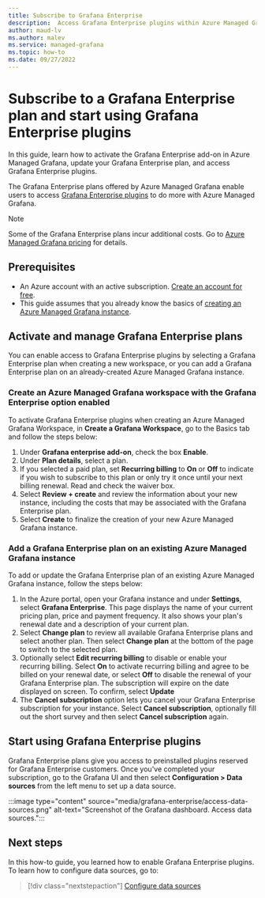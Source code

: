 ```yaml
---
title: Subscribe to Grafana Enterprise
description:  Access Grafana Enterprise plugins within Azure Managed Grafana
author: maud-lv
ms.author: malev
ms.service: managed-grafana
ms.topic: how-to 
ms.date: 09/27/2022
---
```


# Subscribe to a Grafana Enterprise plan and start using Grafana Enterprise plugins

In this guide, learn how to activate the Grafana Enterprise add-on in Azure Managed Grafana, update your Grafana Enterprise plan, and access Grafana Enterprise plugins.

The Grafana Enterprise plans offered by Azure Managed Grafana enable users to access [Grafana Enterprise plugins](https://grafana.com/docs/plugins/) to do more with Azure Managed Grafana.

> [!NOTE]
> Some of the Grafana Enterprise plans incur additional costs. Go to [Azure Managed Grafana pricing](https://azure.microsoft.com/pricing/details/managed-grafana/) for details.

## Prerequisites

- An Azure account with an active subscription. [Create an account for free](https://azure.microsoft.com/free).
- This guide assumes that you already know the basics of [creating an Azure Managed Grafana instance](quickstart-managed-grafana-portal.md).

## Activate and manage Grafana Enterprise plans

You can enable access to Grafana Enterprise plugins by selecting a Grafana Enterprise plan when creating a new workspace, or you can add a Grafana Enterprise plan on an already-created Azure Managed Grafana instance.

### Create an Azure Managed Grafana workspace with the Grafana Enterprise option enabled

To activate Grafana Enterprise plugins when creating an Azure Managed Grafana Workspace, in **Create a Grafana Workspace**, go to the Basics tab and follow the steps below:

1. Under **Grafana enterprise add-on**, check the box **Enable**.
1. Under **Plan details**, select a plan.
1. If you selected a paid plan, set **Recurring billing** to **On** or **Off** to indicate if you wish to subscribe to this plan or only try it once until your next billing renewal. Read and check the waiver box.
1. Select **Review + create** and review the information about your new instance, including the costs that may be associated with the Grafana Enterprise plan.
1. Select **Create** to finalize the creation of your new Azure Managed Grafana instance.

### Add a Grafana Enterprise plan on an existing Azure Managed Grafana instance

To add or update the Grafana Enterprise plan of an existing Azure Managed Grafana instance, follow the steps below:

  1. In the Azure portal, open your Grafana instance and under **Settings**, select **Grafana Enterprise**. This page displays the name of your current pricing plan, price and payment frequency. It also shows your plan's renewal date and a description of your current plan.
  1. Select **Change plan** to review all available Grafana Enterprise plans and select another plan. Then select **Change plan** at the bottom of the page to switch to the selected plan.
  1. Optionally select **Edit recurring billing** to disable or enable your recurring billing. Select **On** to activate recurring billing and agree to be billed on your renewal date, or select **Off** to disable the renewal of your Grafana Enterprise plan. The subscription will expire on the date displayed on screen. To confirm, select **Update**
  1. The **Cancel subscription** option lets you cancel your Grafana Enterprise subscription for your instance. Select **Cancel subscription**, optionally fill out the short survey and then select **Cancel subscription** again.

## Start using Grafana Enterprise plugins

Grafana Enterprise plans give you access to preinstalled plugins reserved for Grafana Enterprise customers. Once you've completed your subscription, go to the Grafana UI and then select **Configuration >  Data sources** from the left menu to set up a data source.

:::image type="content" source="media/grafana-enterprise/access-data-sources.png" alt-text="Screenshot of the Grafana dashboard. Access data sources.":::

## Next steps

In this how-to guide, you learned how to enable Grafana Enterprise plugins. To learn how to configure data sources, go to:

> [!div class="nextstepaction"]
> [Configure data sources](how-to-data-source-plugins-managed-identity.md)
